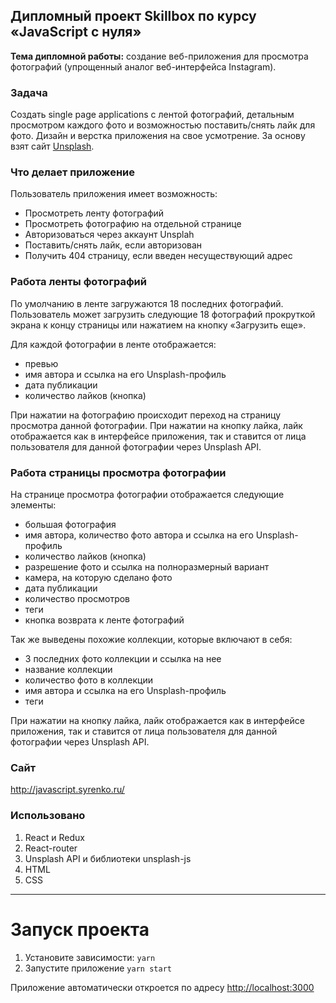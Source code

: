 ## Дипломный проект Skillbox по курсу «JavaScript с нуля»

**Тема дипломной работы:** создание веб-приложения для просмотра фотографий (упрощенный аналог веб-интерфейса Instagram).

### Задача
Создать single page applications с лентой фотографий, детальным просмотром каждого фото и возможностью поставить/снять лайк для фото.
Дизайн и верстка приложения на свое усмотрение. За основу взят сайт [Unsplash](https://unsplash.com/).

### Что делает приложение
Пользователь приложения имеет возможность:
* Просмотреть ленту фотографий
* Просмотреть фотографию на отдельной странице
* Авторизоваться через аккаунт Unsplah
* Поставить/снять лайк, если авторизован
* Получить 404 страницу, если введен несуществующий адрес

### Работа ленты фотографий
По умолчанию в ленте загружаются 18 последних фотографий. Пользователь может загрузить следующие 18 фотографий прокруткой экрана к концу страницы или нажатием на кнопку «Загрузить еще».

Для каждой фотографии в ленте отображается: 
* превью
* имя автора и ссылка на его Unsplash-профиль
* дата публикации
* количество лайков (кнопка)

При нажатии на фотографию происходит переход на страницу просмотра данной фотографии.
При нажатии на кнопку лайка, лайк отображается как в интерфейсе приложения, так и ставится от лица пользователя для данной фотографии через Unsplash API.

### Работа страницы просмотра фотографии
На странице просмотра фотографии отображается следующие элементы:
* большая фотография
* имя автора, количество фото автора и ссылка на его Unsplash-профиль
* количество лайков (кнопка)
* разрешение фото и ссылка на полноразмерный вариант
* камера, на которую сделано фото
* дата публикации
* количество просмотров
* теги
* кнопка возврата к ленте фотографий

Так же выведены похожие коллекции, которые включают в себя:
* 3 последних фото коллекции и ссылка на нее
* название коллекции
* количество фото в коллекции
* имя автора и ссылка на его Unsplash-профиль
* теги

При нажатии на кнопку лайка, лайк отображается как в интерфейсе приложения, так и ставится от лица пользователя для данной фотографии через Unsplash API.

### Сайт
http://javascript.syrenko.ru/

### Использовано
1. React и Redux
2. React-router
3. Unsplash API и библиотеки unsplash-js
4. HTML
5. CSS

***

# Запуск проекта

1. Установите зависимости: `yarn`
2. Запустите приложение `yarn start`

Приложение автоматически откроется по адресу [http://localhost:3000](http://localhost:3000)
